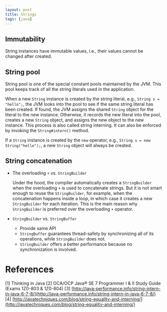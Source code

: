 ```yaml
---
layout: post
title: Strings
tags: [java]
---
```


## Immutability

String instances have immutable values, i.e., their values cannot be changed after created.

## String pool

String pool is one of the special constant pools maintained by the JVM. This pool keeps track of all the string literals used in the application.

When a new `String` instance is created by the string literal, e.g., `String s = "hello";`, the JVM looks into the pool to see if the same string literal has been created. If found, the JVM assigns the shared `String` object for the literal to the new instance. Otherwise, it records the new literal into the pool, creates a new `String` object, and assigns the new object to the new instance. This process is also called string interning. It can also be enforced by invoking the `String#intern()` method.

If a `String` instance is created by the `new` operator, e.g., `String s = new String("hello");`, a new `String` object will always be created.

## String concatenation

- The overloading `+` vs. `StringBuilder`

  Under the hood, the compiler automatically creates a `StringBuilder` when the overloading `+` is used to concatenate strings. But it is not smart enough to reuse the `StringBuilder`, for example, when the concatenation happens inside a loop, in which case it creates a new `StringBuilder` for each iteration. This is the main reason why `StringBuilder` is preferred over the overloading `+` operator.

- `StringBuilder` vs. `StringBuffer`

  - Provide same API
  - `StringBuffer` guarantees thread-safety by synchronizing all of its operations, while `StringBuilder` does not.
  - `StringBuilder` offers a better performance because no synchronization is involved.

# References

[1] Thinking in Java
[2] OCA/OCP Java® SE 7 Programmer I & II Study Guide (Exams 1Z0-803 & 1Z0-804)
[3] [http://java-performance.info/string-intern-in-java-6-7-8/](http://java-performance.info/string-intern-in-java-6-7-8/)
[4] [http://javatechniques.com/blog/string-equality-and-interning/](http://javatechniques.com/blog/string-equality-and-interning/)

